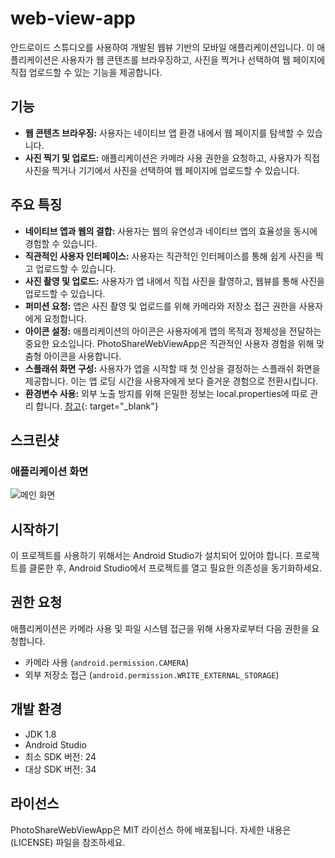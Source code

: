 # web-view-app
안드로이드 스튜디오를 사용하여 개발된 웹뷰 기반의 모바일 애플리케이션입니다. 이 애플리케이션은 사용자가 웹 콘텐츠를 브라우징하고, 사진을 찍거나 선택하여 웹 페이지에 직접 업로드할 수 있는 기능을 제공합니다.

## 기능

- **웹 콘텐츠 브라우징:** 사용자는 네이티브 앱 환경 내에서 웹 페이지를 탐색할 수 있습니다.
- **사진 찍기 및 업로드:** 애플리케이션은 카메라 사용 권한을 요청하고, 사용자가 직접 사진을 찍거나 기기에서 사진을 선택하여 웹 페이지에 업로드할 수 있습니다.

## 주요 특징

- **네이티브 앱과 웹의 결합:** 사용자는 웹의 유연성과 네이티브 앱의 효율성을 동시에 경험할 수 있습니다.
- **직관적인 사용자 인터페이스:** 사용자는 직관적인 인터페이스를 통해 쉽게 사진을 찍고 업로드할 수 있습니다.
- **사진 촬영 및 업로드:** 사용자가 앱 내에서 직접 사진을 촬영하고, 웹뷰를 통해 사진을 업로드할 수 있습니다.
- **퍼미션 요청:** 앱은 사진 촬영 및 업로드를 위해 카메라와 저장소 접근 권한을 사용자에게 요청합니다.
- **아이콘 설정:** 애플리케이션의 아이콘은 사용자에게 앱의 목적과 정체성을 전달하는 중요한 요소입니다. PhotoShareWebViewApp은 직관적인 사용자 경험을 위해 맞춤형 아이콘을 사용합니다.
- **스플래쉬 화면 구성:** 사용자가 앱을 시작할 때 첫 인상을 결정하는 스플래쉬 화면을 제공합니다. 이는 앱 로딩 시간을 사용자에게 보다 즐거운 경험으로 전환시킵니다.
- **환경변수 사용:** 외부 노출 방지를 위해 은밀한 정보는 local.properties에 따로 관리 합니다. [참고](https://tae-hui.tistory.com/entry/Android-Studio-localproperties-%ED%99%9C%EC%9A%A9-%EB%B0%A9%EB%B2%95){: target="_blank"}

## 스크린샷

### 애플리케이션 화면
![메인 화면](https://github.com/taehui8260/web-view-app/assets/160584878/1426d46c-0079-452d-b60f-0ed7db2f5c46)

## 시작하기

이 프로젝트를 사용하기 위해서는 Android Studio가 설치되어 있어야 합니다. 프로젝트를 클론한 후, Android Studio에서 프로젝트를 열고 필요한 의존성을 동기화하세요.

## 권한 요청

애플리케이션은 카메라 사용 및 파일 시스템 접근을 위해 사용자로부터 다음 권한을 요청합니다.

- 카메라 사용 (`android.permission.CAMERA`)
- 외부 저장소 접근 (`android.permission.WRITE_EXTERNAL_STORAGE`)

## 개발 환경

- JDK 1.8
- Android Studio
- 최소 SDK 버전: 24
- 대상 SDK 버전: 34

## 라이선스

PhotoShareWebViewApp은 MIT 라이선스 하에 배포됩니다. 자세한 내용은 (LICENSE) 파일을 참조하세요.
